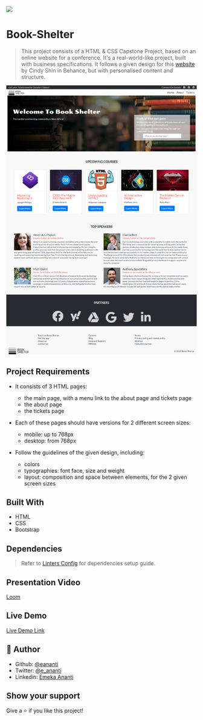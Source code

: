 ![](https://img.shields.io/badge/Microverse-blueviolet)

# Book-Shelter
> This project consists of a HTML & CSS Capstone Project, based on an online website for a conference. It's a real-world-like project, built with business specifications.
> It follows a given design for this [website](https://www.behance.net/gallery/29845175/CC-Global-Summit-2015) by Cindy Shin in Behance, but with personalised content and structure.

![screenshot](./images/screenshot.png)

## Project Requirements

* It consists of 3 HTML pages:
  * the main page, with a menu link to the about page and tickets page
  * the about page
  * the tickets page

* Each of these pages should have versions for 2 different screen sizes:
  * mobile: up to 768px
  * desktop: from 768px

* Follow the guidelines of the given design, including:
  * colors
  * typographies: font face, size and weight
  * layout: composition and space between elements, for the 2 given screen sizes


## Built With

- HTML
- CSS
- Bootstrap

## Dependencies

> Refer to [Linters Config](https://github.com/eananti/linters-config/tree/master/html-css) for dependencies setup guide.

## Presentation Video

[Loom]()

## Live Demo

[Live Demo Link](https://eananti.github.io/Book-Shelter/)

## 👤 Author

- Github: [@eananti](https://github.com/eananti)
- Twitter: [@e_ananti](https://twitter.com/e_ananti)
- Linkedin: [Emeka Ananti](https://www.linkedin.com/in/emekaananti/)

## Show your support

Give a ⭐️ if you like this project!
